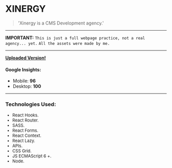 <h1><strong>XINERGY</strong></h1>

> 'Xinergy is a CMS Development agency.'

---

**IMPORTANT:**
`This is just a full webpage practice, not a real agency... yet.`
`All the assets were made by me.`

---

**[Uploaded Version!](https://eager-bardeen-e5ff40.netlify.app)**

<h4>Google Insights:</h4>
<ul>
<li>Mobile: <strong>96</strong></li>
<li>Desktop: <strong>100</strong></li>
</ul>

---

<h3>Technologies Used:</h3>
<ul style="font-size: 13px;">
<li>React Hooks.</li> 
<li>React Router.</li> 
<li>SASS.</li> 
<li>React Forms.</li> 
<li>React Context.</li>
<li>React Lazy.</li>
<li>APIs.</li>
<li>CSS Grid.</li>
<li>JS ECMAScript 6 +.</li>
<li>Node.</li>
</ul>
